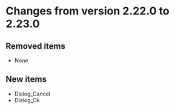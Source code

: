 # Changes from version 2.22.0 to 2.23.0

## Removed items
  * None

## New items
  * Dialog_Cancel
  * Dialog_Ok‎